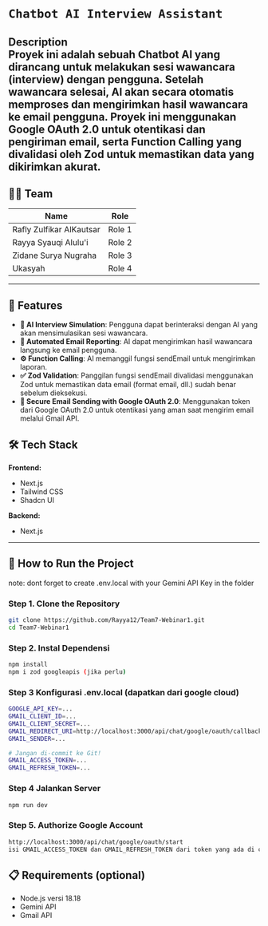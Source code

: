 
# `Chatbot AI Interview Assistant`

**Description**  
Proyek ini adalah sebuah Chatbot AI yang dirancang untuk melakukan sesi wawancara (interview) dengan pengguna. Setelah wawancara selesai, AI akan secara otomatis memproses dan mengirimkan hasil wawancara ke email pengguna. Proyek ini menggunakan Google OAuth 2.0 untuk otentikasi dan pengiriman email, serta Function Calling yang divalidasi oleh Zod untuk memastikan data yang dikirimkan akurat.
---

## 🧑‍💻 Team


| **Name**                    | **Role**       |
|-----------------------------|----------------|
| Rafly Zulfikar AlKautsar    | Role 1         |
| Rayya Syauqi Alulu'i        | Role 2         |
| Zidane Surya Nugraha        | Role 3         |
| Ukasyah                     | Role 4         |


---

## 🚀 Features
- **🤖 AI Interview Simulation**: Pengguna dapat berinteraksi dengan AI yang akan mensimulasikan sesi wawancara.
- **📧 Automated Email Reporting**: AI dapat mengirimkan hasil wawancara langsung ke email pengguna.
- **⚙️ Function Calling**: AI memanggil fungsi sendEmail untuk mengirimkan laporan.
- **✅ Zod Validation**: Panggilan fungsi sendEmail divalidasi menggunakan Zod untuk memastikan data email (format email, dll.) sudah benar sebelum dieksekusi.
- **🔐 Secure Email Sending with Google OAuth 2.0**: Menggunakan token dari Google OAuth 2.0 untuk otentikasi yang aman saat mengirim email melalui Gmail API.


## 🛠 Tech Stack

**Frontend:**
- Next.js
- Tailwind CSS
- Shadcn UI

**Backend:**
- Next.js

---

## 🚀 How to Run the Project
note: dont forget to create .env.local with your Gemini API Key in the folder

### Step 1. Clone the Repository
```bash
git clone https://github.com/Rayya12/Team7-Webinar1.git
cd Team7-Webinar1
```

### Step 2. Instal Dependensi
```bash
npm install
npm i zod googleapis (jika perlu)
```

### Step 3 Konfigurasi .env.local (dapatkan dari google cloud)
```bash
GOOGLE_API_KEY=...
GMAIL_CLIENT_ID=...
GMAIL_CLIENT_SECRET=...
GMAIL_REDIRECT_URI=http://localhost:3000/api/chat/google/oauth/callback
GMAIL_SENDER=...

# Jangan di-commit ke Git! 
GMAIL_ACCESS_TOKEN=...
GMAIL_REFRESH_TOKEN=...
```

### Step 4 Jalankan Server
```bash
npm run dev
```

### Step 5. Authorize Google Account
```bash
http://localhost:3000/api/chat/google/oauth/start
isi GMAIL_ACCESS_TOKEN dan GMAIL_REFRESH_TOKEN dari token yang ada di console anda!
```

## 📋 Requirements (optional)
- Node.js versi 18.18
- Gemini API
- Gmail API



